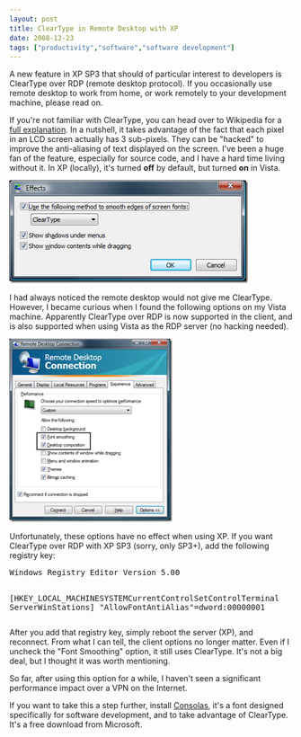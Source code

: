 ```yaml
---
layout: post
title: ClearType in Remote Desktop with XP
date: 2008-12-23
tags: ["productivity","software","software development"]
---
```


A new feature in XP SP3 that should of particular interest to developers is ClearType over RDP (remote desktop protocol). If you occasionally use remote desktop to work from home, or work remotely to your development machine, please read on.

If you're not familiar with ClearType, you can head over to Wikipedia for a [full explanation](http://en.wikipedia.org/wiki/ClearType). In a nutshell, it takes advantage of the fact that each pixel in an LCD screen actually has 3 sub-pixels. They can be "hacked" to improve the anti-aliasing of text displayed on the screen. I've been a huge fan of the feature, especially for source code, and I have a hard time living without it. In XP (locally), it's turned **off** by default, but turned **on** in Vista.

![ClearType Effects Dialog](image31.png) 

I had always noticed the remote desktop would not give me ClearType. However, I became curious when I found the following options on my Vista machine. Apparently ClearType over RDP is now supported in the client, and is also supported when using Vista as the RDP server (no hacking needed).

![RDP Experience Options](image2.png) 

Unfortunately, these options have no effect when using XP. If you want ClearType over RDP with XP SP3 (sorry, only SP3+), add the following registry key:

 <div class="wlWriterSmartContent" id="scid:812469c5-0cb0-4c63-8c15-c81123a09de7:fb4c1216-6343-4bb0-a4ea-b87b0ee5266b" style="padding-right: 0px; display: inline; padding-left: 0px; float: none; padding-bottom: 0px; margin: 0px; padding-top: 0px"><pre name="code" class="c">Windows Registry Editor Version 5.00

[HKEY_LOCAL_MACHINESYSTEMCurrentControlSetControlTerminal ServerWinStations]
"AllowFontAntiAlias"=dword:00000001</pre></div>

After you add that registry key, simply reboot the server (XP), and reconnect. From what I can tell, the client options no longer matter. Even if I uncheck the "Font Smoothing" option, it still uses ClearType. It's not a big deal, but I thought it was worth mentioning.

So far, after using this option for a while, I haven't seen a significant performance impact over a VPN on the Internet.

If you want to take this a step further, install [Consolas](http://www.microsoft.com/downloads/details.aspx?familyid=22e69ae4-7e40-4807-8a86-b3d36fab68d3&amp;displaylang=en), it's a font designed specifically for software development, and to take advantage of ClearType. It's a free download from Microsoft.